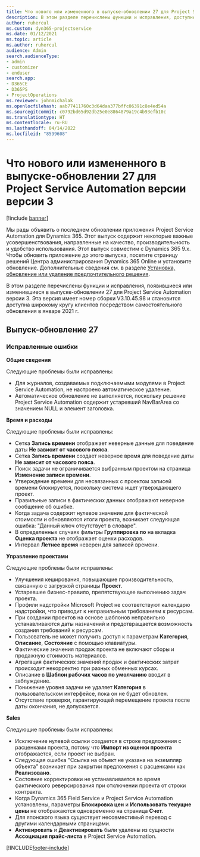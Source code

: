 ```yaml
---
title: Что нового или измененного в выпуске-обновлении 27 для Project Service Automation версии версии 3
description: В этом разделе перечислены функции и исправления, доступные в выпуске-обновлении 27 для Project Service Automation версии версии 3.
author: ruhercul
ms.custom: dyn365-projectservice
ms.date: 01/12/2021
ms.topic: article
ms.author: ruhercul
audience: Admin
search.audienceType:
- admin
- customizer
- enduser
search.app:
- D365CE
- D365PS
- ProjectOperations
ms.reviewer: johnmichalak
ms.openlocfilehash: aab77411760c3d64daa377bffc06391c8e4ed54a
ms.sourcegitcommit: c0792bd65d92db25e0e8864879a19c4b93efb10c
ms.translationtype: HT
ms.contentlocale: ru-RU
ms.lasthandoff: 04/14/2022
ms.locfileid: "8599608"
---
```

# <a name="whats-new-or-changed-in-project-service-automation-update-release-27-v3"></a>Что нового или измененного в выпуске-обновлении 27 для Project Service Automation версии версии 3

[!include [banner](../includes/psa-now-project-operations.md)]

Мы рады объявить о последнем обновлении приложения Project Service Automation для Dynamics 365. Этот выпуск содержит некоторые важные усовершенствования, направленные на качество, производительность и удобство использования. Этот выпуск совместим с Dynamics 365 9.x. Чтобы обновить приложение до этого выпуска, посетите страницу решений Центра администрирования Dynamics 365 Online и установите обновление. Дополнительные сведения см. в разделе [Установка, обновление или удаление предпочтительного решения](/power-platform/admin/install-remove-preferred-solution).

В этом разделе перечислены функции и исправления, появившиеся или изменившиеся в выпуске-обновлении 27 для Project Service Automation версии 3. Эта версия имеет номер сборки V3.10.45.98 и становится доступна широкому кругу клиентов посредством самостоятельного обновления в январе 2021 г.

## <a name="update-release-27"></a>Выпуск-обновление 27

### <a name="bug-fixes"></a>Исправленные ошибки

**Общие сведения**

Следующие проблемы были исправлены:

- Для журналов, создаваемых подключаемыми модулями в Project Service Automation, не настроено автоматическое удаление.
- Автоматическое обновление не выполняется, поскольку решение Project Service Automation содержит устаревший NavBarArea со значением NULL и элемент заголовка.

**Время и расходы**

Следующие проблемы были исправлены:

- Сетка **Запись времени** отображает неверные данные для поведение даты **Не зависит от часового пояса**.
- Сетка **Запись времени** создает неверное время для поведение даты **Не зависит от часового пояса**.
- Поиск задачи не ограничивается выбранным проектом на страница **Изменение записи времени**.
- Утверждение времени для несвязанных с проектом записей времени блокируется, поскольку система ищет утверждающего проект.
- Правильные записи в фактических данных отображают неверное сообщение об ошибке.
- Когда задача содержит нулевое значение для фактической стоимости и обновляются итоги проекта, возникает следующая ошибка: "Данный ключ отсутствует в словаре".
- В определенных случаях фильтры **Группировка по** на вкладка **Оценка проекта** не отображает оценки расходов.
- Интервал **Летнее время** неверен для записей времени.

**Управление проектами**

Следующие проблемы были исправлены:

- Улучшения кеширования, повышающие производительность, связанную с загрузкой страницы **Проект**.
- Устаревшее бизнес-правило, препятствующее выполнению задач проекта.
- Профили надстройки Microsoft Project не соответствуют календарю надстройки, что приводит к неправильным требованиям к ресурсам.
- При создании проектов на основе шаблонов неправильно устанавливаются даты назначений и предотвращается возможность создания требований к ресурсам.
- Пользователь не может получить доступ к параметрам **Категория**, **Описание**, **Состояние** с помощью клавиатуры.
- Фактические значения продаж проекта не включают сборы и продажную стоимость материалов.
- Агрегация фактических значений продаж и фактических затрат происходит некорректно при разных обменных курсах.
- Описание в **Шаблон рабочих часов по умолчанию** вводит в заблуждение.
- Понижение уровня задачи не удаляет **Категория** в пользовательском интерфейсе, пока он не будет обновлен.
- Отсутствие проверки, гарантирующей перемещение проекта после даты окончания, не допускается.

**Sales**

Следующие проблемы были исправлены:

- Исключение нулевой ссылки создается в строке предложения с расценками проекта, потому что **Импорт из оценки проекта** отображается, если проект не выбран.
- Следующая ошибка "Ссылка на объект не указана на экземпляр объекта" возникает при закрытии предложения с расценками как **Реализовано**.
- Состояние корректировки не устанавливается во время фактического реверсирования при отключении проекта от строки контракта.
- Когда Dynamics 365 Field Service и Project Service Automation установлены, параметры **Блокировка цен** и **Использовать текущие цены** не отображаются одновременно на страница **Счет**.
- Для японского языка существует несовместимый перевод с другими календарными страницами.
- **Активировать** и **Деактивировать** были удалены из сущности **Ассоциация прайс-листа** в Project Service Automation.


[!INCLUDE[footer-include](../includes/footer-banner.md)]
